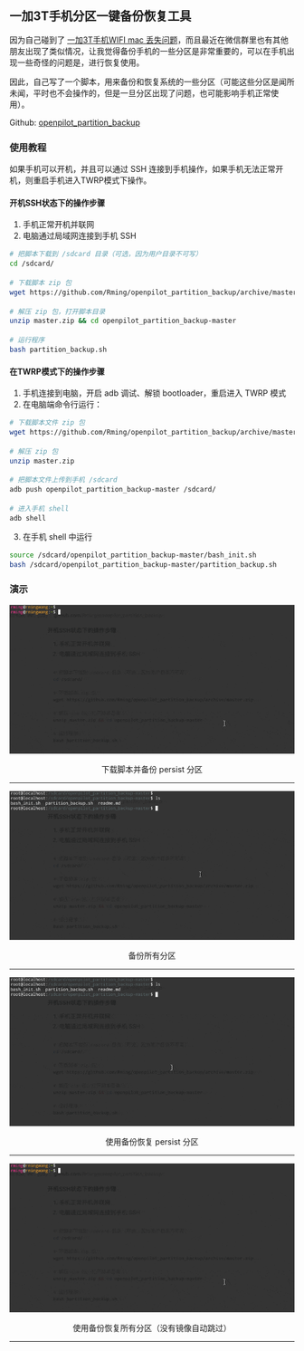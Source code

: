 ## 一加3T手机分区一键备份恢复工具

因为自己碰到了 [一加3T手机WIFI mac 丢失问题](Oneplus3t_wifi_mac_02_00.md)，而且最近在微信群里也有其他朋友出现了类似情况，让我觉得备份手机的一些分区是非常重要的，可以在手机出现一些奇怪的问题是，进行恢复使用。

因此，自己写了一个脚本，用来备份和恢复系统的一些分区（可能这些分区是闻所未闻，平时也不会操作的，但是一旦分区出现了问题，也可能影响手机正常使用）。


Github: [openpilot_partition_backup](https://github.com/Rming/openpilot_partition_backup)


### 使用教程

如果手机可以开机，并且可以通过 SSH 连接到手机操作，如果手机无法正常开机，则重启手机进入TWRP模式下操作。

#### 开机SSH状态下的操作步骤

1. 手机正常开机并联网
2. 电脑通过局域网连接到手机 SSH

```bash
# 把脚本下载到 /sdcard 目录（可选，因为用户目录不可写）
cd /sdcard/

# 下载脚本 zip 包
wget https://github.com/Rming/openpilot_partition_backup/archive/master.zip

# 解压 zip 包，打开脚本目录
unzip master.zip && cd openpilot_partition_backup-master

# 运行程序
bash partition_backup.sh
```


#### 在TWRP模式下的操作步骤

1. 手机连接到电脑，开启 adb 调试、解锁 bootloader，重启进入 TWRP 模式
2. 在电脑端命令行运行：
  
```bash
# 下载脚本文件 zip 包
wget https://github.com/Rming/openpilot_partition_backup/archive/master.zip

# 解压 zip 包
unzip master.zip

# 把脚本文件上传到手机 /sdcard
adb push openpilot_partition_backup-master /sdcard/

# 进入手机 shell
adb shell

```

3. 在手机 shell 中运行


```bash
source /sdcard/openpilot_partition_backup-master/bash_init.sh
bash /sdcard/openpilot_partition_backup-master/partition_backup.sh
```


### 演示

![下载脚本并备份 persist 分区](/files/1.gif)
<center>下载脚本并备份 persist 分区</center>

---------

![备份所有分区](/files/2.gif)
<center>备份所有分区</center>

---------


![使用备份恢复 persist 分区](/files/3.gif)
<center>使用备份恢复 persist 分区</center>

---------


![使用备份恢复所有分区](/files/1.gif)
<center>使用备份恢复所有分区（没有镜像自动跳过）</center>

---------


